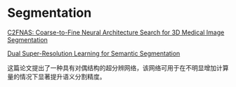 # Segmentation

[C2FNAS: Coarse-to-Fine Neural Architecture Search for 3D Medical Image Segmentation](https://openaccess.thecvf.com/content_CVPR_2020/papers/Yu_C2FNAS_Coarse-to-Fine_Neural_Architecture_Search_for_3D_Medical_Image_Segmentation_CVPR_2020_paper.pdf)

[Dual Super-Resolution Learning for Semantic Segmentation](https://openaccess.thecvf.com/content_CVPR_2020/papers/Wang_Dual_Super-Resolution_Learning_for_Semantic_Segmentation_CVPR_2020_paper.pdf)

这篇论文提出了一种具有对偶结构的超分辨网络，该网络可用于在不明显增加计算量的情况下显著提升语义分割精度。
